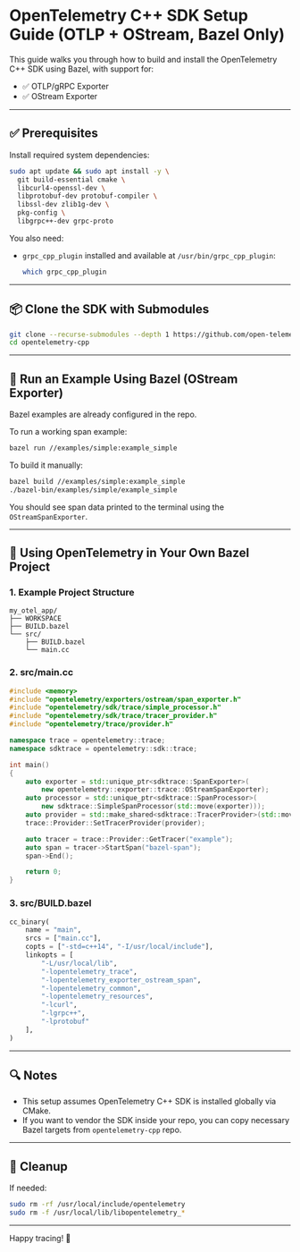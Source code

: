 # OpenTelemetry C++ SDK Setup Guide (OTLP + OStream, Bazel Only)

This guide walks you through how to build and install the OpenTelemetry C++ SDK using Bazel,
with support for:

- ✅ OTLP/gRPC Exporter
- ✅ OStream Exporter

---

## ✅ Prerequisites

Install required system dependencies:

```bash
sudo apt update && sudo apt install -y \
  git build-essential cmake \
  libcurl4-openssl-dev \
  libprotobuf-dev protobuf-compiler \
  libssl-dev zlib1g-dev \
  pkg-config \
  libgrpc++-dev grpc-proto
```

You also need:

- `grpc_cpp_plugin` installed and available at `/usr/bin/grpc_cpp_plugin`:
  ```bash
  which grpc_cpp_plugin
  ```

---

## 📦 Clone the SDK with Submodules

```bash
git clone --recurse-submodules --depth 1 https://github.com/open-telemetry/opentelemetry-cpp.git
cd opentelemetry-cpp
```

---

## 🧪 Run an Example Using Bazel (OStream Exporter)

Bazel examples are already configured in the repo.

To run a working span example:

```bash
bazel run //examples/simple:example_simple
```

To build it manually:

```bash
bazel build //examples/simple:example_simple
./bazel-bin/examples/simple/example_simple
```

You should see span data printed to the terminal using the `OStreamSpanExporter`.

---

## 🧱 Using OpenTelemetry in Your Own Bazel Project

### 1. Example Project Structure

```
my_otel_app/
├── WORKSPACE
├── BUILD.bazel
└── src/
    ├── BUILD.bazel
    └── main.cc
```

### 2. src/main.cc

```cpp
#include <memory>
#include "opentelemetry/exporters/ostream/span_exporter.h"
#include "opentelemetry/sdk/trace/simple_processor.h"
#include "opentelemetry/sdk/trace/tracer_provider.h"
#include "opentelemetry/trace/provider.h"

namespace trace = opentelemetry::trace;
namespace sdktrace = opentelemetry::sdk::trace;

int main()
{
    auto exporter = std::unique_ptr<sdktrace::SpanExporter>(
        new opentelemetry::exporter::trace::OStreamSpanExporter);
    auto processor = std::unique_ptr<sdktrace::SpanProcessor>(
        new sdktrace::SimpleSpanProcessor(std::move(exporter)));
    auto provider = std::make_shared<sdktrace::TracerProvider>(std::move(processor));
    trace::Provider::SetTracerProvider(provider);

    auto tracer = trace::Provider::GetTracer("example");
    auto span = tracer->StartSpan("bazel-span");
    span->End();

    return 0;
}
```

### 3. src/BUILD.bazel

```python
cc_binary(
    name = "main",
    srcs = ["main.cc"],
    copts = ["-std=c++14", "-I/usr/local/include"],
    linkopts = [
        "-L/usr/local/lib",
        "-lopentelemetry_trace",
        "-lopentelemetry_exporter_ostream_span",
        "-lopentelemetry_common",
        "-lopentelemetry_resources",
        "-lcurl",
        "-lgrpc++",
        "-lprotobuf"
    ],
)
```

---

## 🔍 Notes

- This setup assumes OpenTelemetry C++ SDK is installed globally via CMake.
- If you want to vendor the SDK inside your repo, you can copy necessary Bazel targets from `opentelemetry-cpp` repo.

---

## 🧼 Cleanup

If needed:

```bash
sudo rm -rf /usr/local/include/opentelemetry
sudo rm -f /usr/local/lib/libopentelemetry_*
```

---

Happy tracing! 🎯

